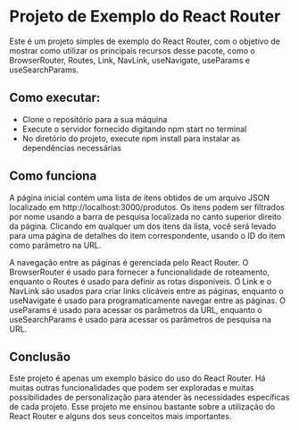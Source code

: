 <h1> Projeto de Exemplo do React Router </h1>
<p>Este é um projeto simples de exemplo do React Router, com o objetivo de mostrar como utilizar os principais recursos desse pacote, como o BrowserRouter, Routes, Link, NavLink, useNavigate, useParams e useSearchParams.</p>

<h2>Como executar: </h2>
<ul> 
<li>Clone o repositório para a sua máquina</li>
<liCertifique-se de que o Node.js e o NPM estão instalados em sua máquina.</li>
<li>Execute o servidor fornecido digitando npm start no terminal</li>
<li>No diretório do projeto, execute npm install para instalar as dependências necessárias</li>
<liAbra um segundo terminal e execute a aplicação React digitando npm run start-app no diretório do projeto.></li>
<liAbra o navegador e acesse http://localhost:3001/></li>
</ul>

<h2>Como funciona</h2>
<p>A página inicial contém uma lista de itens obtidos de um arquivo JSON localizado em http://localhost:3000/produtos. Os itens podem ser filtrados por nome usando a barra de pesquisa localizada no canto superior direito da página. Clicando em qualquer um dos itens da lista, você será levado para uma página de detalhes do item correspondente, usando o ID do item como parâmetro na URL.</p>

<p>A navegação entre as páginas é gerenciada pelo React Router. O BrowserRouter é usado para fornecer a funcionalidade de roteamento, enquanto o Routes é usado para definir as rotas disponíveis. O Link e o NavLink são usados para criar links clicáveis entre as páginas, enquanto o useNavigate é usado para programaticamente navegar entre as páginas. O useParams é usado para acessar os parâmetros da URL, enquanto o useSearchParams é usado para acessar os parâmetros de pesquisa na URL.</p>

<h2>Conclusão</h2>
Este projeto é apenas um exemplo básico do uso do React Router. Há muitas outras funcionalidades que podem ser exploradas e muitas possibilidades de personalização para atender às necessidades específicas de cada projeto. Esse projeto me ensinou bastante sobre a utilização do React Router e alguns dos seus conceitos mais importantes.
